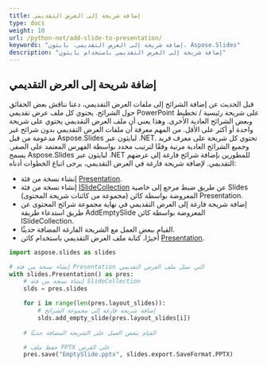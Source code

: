 ```yaml
---
title: إضافة شريحة إلى العرض التقديمي
type: docs
weight: 10
url: /python-net/add-slide-to-presentation/
keywords: "إضافة شريحة إلى العرض التقديمي، بايثون، Aspose.Slides"
description: "إضافة شريحة إلى العرض التقديمي باستخدام بايثون"
---
```


## **إضافة شريحة إلى العرض التقديمي**
قبل الحديث عن إضافة الشرائح إلى ملفات العرض التقديمي، دعنا نناقش بعض الحقائق حول الشرائح. يحتوي كل ملف عرض تقديمي PowerPoint على شريحة رئيسية / تخطيط وبعض الشرائح العادية الأخرى. وهذا يعني أن ملف العرض التقديمي يحتوي على شريحة واحدة أو أكثر على الأقل. من المهم معرفة أن ملفات العرض التقديمي بدون شرائح غير مدعومة من قبل Aspose.Slides لبايثون عبر .NET. تحتوي كل شريحة على معرف فريد وجميع الشرائح العادية مرتبة وفقًا لترتيب محدد بواسطة الفهرس المعتمد على الصفر. يسمح Aspose.Slides لبايثون عبر .NET للمطورين بإضافة شرائح فارغة إلى عرضهم التقديمي. لإضافة شريحة فارغة في العرض التقديمي، يرجى اتباع الخطوات أدناه:

- إنشاء نسخة من فئة [Presentation](https://reference.aspose.com/slides/python-net/aspose.slides/presentation/).
- إنشاء نسخة من فئة [ISlideCollection](https://reference.aspose.com/slides/python-net/aspose.slides/islidecollection/) عن طريق ضبط مرجع إلى خاصية Slides (مجموعة من كائنات شريحة المحتوى) المعروضة بواسطة كائن Presentation.
- إضافة شريحة فارغة إلى العرض التقديمي في نهاية مجموعة شرائح المحتوى عن طريق استدعاء طريقة AddEmptySlide المعروضة بواسطة كائن ISlideCollection.
- القيام ببعض العمل مع الشريحة الفارغة المضافة حديثًا.
- أخيرًا، كتابة ملف العرض التقديمي باستخدام كائن [Presentation](https://reference.aspose.com/slides/python-net/aspose.slides/presentation/).

```py
import aspose.slides as slides

# إنشاء نسخة من فئة Presentation التي تمثل ملف العرض التقديمي
with slides.Presentation() as pres:
    # إنشاء نسخة من فئة SlideCollection
    slds = pres.slides

    for i in range(len(pres.layout_slides)):
        # إضافة شريحة فارغة إلى مجموعة الشرائح
        slds.add_empty_slide(pres.layout_slides[i])
        
    # القيام ببعض العمل على الشريحة المضافة حديثًا

    # حفظ ملف PPTX على القرص
    pres.save("EmptySlide.pptx", slides.export.SaveFormat.PPTX)
```